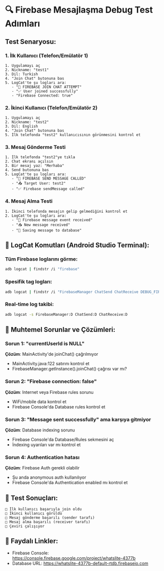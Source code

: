 # 🔍 Firebase Mesajlaşma Debug Test Adımları

## Test Senaryosu:

### 1. İlk Kullanıcı (Telefon/Emülatör 1)
```
1. Uygulamayı aç
2. Nickname: "test1"
3. Dil: Turkish
4. "Join Chat" butonuna bas
5. LogCat'te şu logları ara:
   - "🚀 FIREBASE JOIN CHAT ATTEMPT"
   - "✅ User joined successfully"
   - "Firebase Connected: true"
```

### 2. İkinci Kullanıcı (Telefon/Emülatör 2)
```
1. Uygulamayı aç
2. Nickname: "test2"  
3. Dil: English
4. "Join Chat" butonuna bas
5. İlk telefonda "test2" kullanıcısının görünmesini kontrol et
```

### 3. Mesaj Gönderme Testi
```
1. İlk telefonda "test2"ye tıkla
2. Chat ekranı açılsın
3. Bir mesaj yaz: "Merhaba"
4. Send butonuna bas
5. LogCat'te şu logları ara:
   - "🚀 FIREBASE SEND MESSAGE CALLED"
   - "📤 Target User: test2"
   - "✅ Firebase sendMessage called"
```

### 4. Mesaj Alma Testi
```
1. İkinci telefonda mesajın gelip gelmediğini kontrol et
2. LogCat'te şu logları ara:
   - "📨 Firebase message event received"
   - "📥 New message received"
   - "💾 Saving message to database"
```

## 🔧 LogCat Komutları (Android Studio Terminal):

### Tüm Firebase loglarını görme:
```bash
adb logcat | findstr /i "firebase"
```

### Spesifik tag logları:
```bash
adb logcat | findstr /i "FirebaseManager ChatSend ChatReceive DEBUG_FIREBASE"
```

### Real-time log takibi:
```bash
adb logcat -s FirebaseManager:D ChatSend:D ChatReceive:D
```

## 🚨 Muhtemel Sorunlar ve Çözümleri:

### Sorun 1: "currentUserId is NULL"
**Çözüm**: MainActivity'de joinChat() çağrılmıyor
- MainActivity.java:122 satırını kontrol et
- FirebaseManager.getInstance().joinChat() çağrısı var mı?

### Sorun 2: "Firebase connection: false" 
**Çözüm**: Internet veya Firebase rules sorunu
- WiFi/mobile data kontrol et
- Firebase Console'da Database rules kontrol et

### Sorun 3: "Message sent successfully" ama karşıya gitmiyor
**Çözüm**: Database indexing sorunu
- Firebase Console'da Database/Rules sekmesini aç
- İndexing uyarıları var mı kontrol et

### Sorun 4: Authentication hatası
**Çözüm**: Firebase Auth gerekli olabilir
- Şu anda anonymous auth kullanılıyor
- Firebase Console'da Authentication enabled mı kontrol et

## 📱 Test Sonuçları:
```
□ İlk kullanıcı başarıyla join oldu
□ İkinci kullanıcı görüldü
□ Mesaj gönderme başarılı (sender tarafı)
□ Mesaj alma başarılı (receiver tarafı)
□ Çeviri çalışıyor
```

## 🔗 Faydalı Linkler:
- Firebase Console: https://console.firebase.google.com/project/whatslite-4377b
- Database URL: https://whatslite-4377b-default-rtdb.firebaseio.com